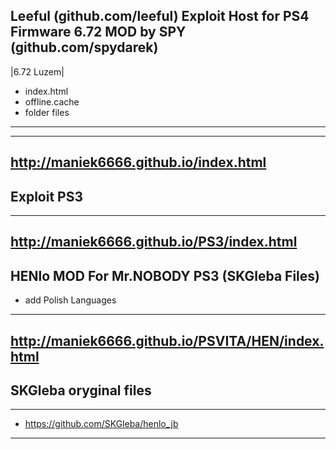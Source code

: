 ## Leeful (github.com/leeful) Exploit Host for PS4 Firmware 6.72 MOD by SPY (github.com/spydarek)
|6.72 Luzem|
- index.html
- offline.cache
- folder files
---
---
http://maniek6666.github.io/index.html
---

## Exploit PS3
---
http://maniek6666.github.io/PS3/index.html
---

## HENlo MOD For Mr.NOBODY PS3 (SKGleba Files)
- add Polish Languages
---
http://maniek6666.github.io/PSVITA/HEN/index.html
---

## SKGleba oryginal files
---
- https://github.com/SKGleba/henlo_jb
---
